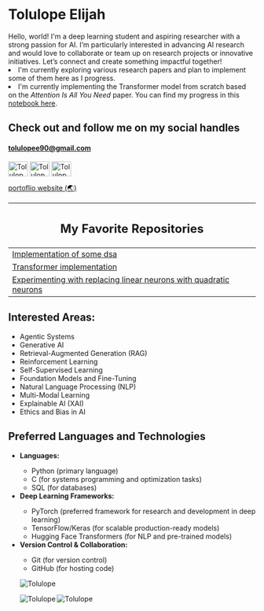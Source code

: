 <p><h1>Tolulope Elijah</h1></p>
Hello, world! I'm a deep learning student and aspiring researcher with a strong passion for AI. I’m particularly interested in advancing AI research and would love to collaborate or team up on research projects or innovative initiatives. Let’s connect and create something impactful together!
<li>I'm currently exploring various research papers and plan to implement some of them here as I progress.<br /></li>
<li>I'm currently implementing the Transformer model from scratch based on the <i>Attention Is All You Need</i> paper. You can find my progress in this <a href="https://github.com/Tolulopeelijah/transformer-implementation">notebook here</a>.</li>
<p><h2>Check out and follow me on my social handles</h2>
<h4><a href=mailto:tolulopee90@gmail.com alt = tolulopee90@gmail.com>tolulopee90@gmail.com</a></h4>
<a href="https://twitter.com/Tolulopee90" target="blank"><img align="center" src="https://raw.githubusercontent.com/rahuldkjain/github-profile-readme-generator/master/src/images/icons/Social/twitter.svg" alt="Tolulope" height="30" width="40" /></a>
<a href="https://kaggle.com/tolulopeelijah" target="blank"><img align="center" src="https://raw.githubusercontent.com/rahuldkjain/github-profile-readme-generator/master/src/images/icons/Social/kaggle.svg" alt="Tolulope" height="30" width="40" /></a>
<a href="https://www.linkedin.com/in/tolulope-elijah-99b6a5207/" target="blank"><img align="center" src="https://raw.githubusercontent.com/rahuldkjain/github-profile-readme-generator/master/src/images/icons/Social/linked-in-alt.svg" alt="Tolulope" height="30" width="40" /></a></p>
<a href="https://tolulopeelijah.github.io/Portfolio/#https://github.com/Tolulopeelijah" target="blank">portoflio website (🌏)</a></p>



| <h2>My Favorite Repositories</h2>                                                                                                 |
|-----------------------------------------------------------------------------------------------------------------------------------|
| [Implementation of some dsa](https://github.com/Tolulopeelijah/data-structures-and-algorithms-implementation)                     |
| [Transformer implementation](https://github.com/Tolulopeelijah/Transformer-implementation)                                        |
| [Experimenting with replacing linear neurons with quadratic neurons](https://github.com/Tolulopeelijah/Nonlinear-neurons)         |


<h2>Interested Areas:</h2> 
<ul> <li>Agentic Systems</li>
  <li>Generative AI</li> 
  <li>Retrieval-Augmented Generation (RAG)</li>
  <li>Reinforcement Learning</li>
  <li>Self-Supervised Learning</li>
  <li>Foundation Models and Fine-Tuning</li> 
  <li>Natural Language Processing (NLP)</li> <li>Multi-Modal Learning</li>
  <li>Explainable AI (XAI)</li>
  <li>Ethics and Bias in AI</li>
</ul>


 <h2>Preferred Languages and Technologies</h2>
    <ul> 
      <li><b>Languages:</b></li> 
      <ul> <li>Python (primary language)</li>
      <li>C (for systems programming and optimization tasks)</li>
      <li>SQL (for databases)</li>
    </ul>
   
   <li><b>Deep Learning Frameworks:</b></li> 
   <ul> 
     <li>PyTorch (preferred framework for research and development in deep learning)</li> 
     <li>TensorFlow/Keras (for scalable production-ready models)</li> 
     <li>Hugging Face Transformers (for NLP and pre-trained models)</li> 
   </ul>
   
   <li><b>Version Control & Collaboration:</b></li> 
   <ul> 
     <li>Git (for version control)</li> 
     <li>GitHub (for hosting code)</li> 
   </ul>
                                                                                                                                                                                                                       
                                                                                                                                                                                                                       
 <p align="left"> <img src="https://komarev.com/ghpvc/?username=Tolulopeelijah&label=Profile%20views&color=0e75b6&style=flat" alt="Tolulope" /></p>
<p><img align = "left" src="https://github-readme-stats.vercel.app/api/top-langs/?username=Tolulopeelijah&show_icons=true&theme=gotham" alt="Tolulope" /></p>
<p><img align="center" src="https://github-readme-streak-stats.herokuapp.com/?user=Tolulopeelijah&theme=gotham" alt="Tolulope" /></p>
